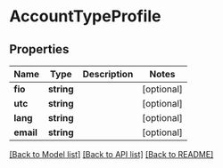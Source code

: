 # AccountTypeProfile

## Properties
Name | Type | Description | Notes
------------ | ------------- | ------------- | -------------
**fio** | **string** |  | [optional] 
**utc** | **string** |  | [optional] 
**lang** | **string** |  | [optional] 
**email** | **string** |  | [optional] 

[[Back to Model list]](../../README.md#documentation-for-models) [[Back to API list]](../../README.md#documentation-for-api-endpoints) [[Back to README]](../../README.md)

